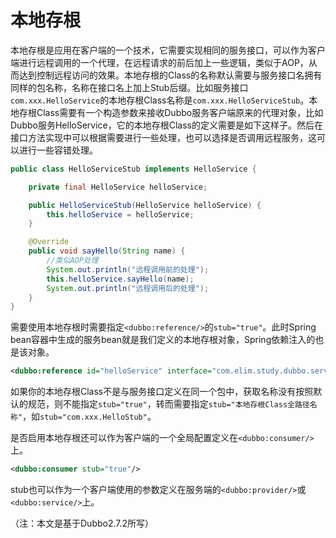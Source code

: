 # 本地存根

本地存根是应用在客户端的一个技术，它需要实现相同的服务接口，可以作为客户端进行远程调用的一个代理，在远程请求的前后加上一些逻辑，类似于AOP，从而达到控制远程访问的效果。本地存根的Class的名称默认需要与服务接口名拥有同样的包名称，名称在接口名上加上Stub后缀。比如服务接口`com.xxx.HelloService`的本地存根Class名称是`com.xxx.HelloServiceStub`。本地存根Class需要有一个构造参数来接收Dubbo服务客户端原来的代理对象，比如Dubbo服务HelloService，它的本地存根Class的定义需要是如下这样子。然后在接口方法实现中可以根据需要进行一些处理，也可以选择是否调用远程服务，这可以进行一些容错处理。

```java
public class HelloServiceStub implements HelloService {

    private final HelloService helloService;

    public HelloServiceStub(HelloService helloService) {
        this.helloService = helloService;
    }

    @Override
    public void sayHello(String name) {
        //类似AOP处理
        System.out.println("远程调用前的处理");
        this.helloService.sayHello(name);
        System.out.println("远程调用后的处理");
    }
}

```

需要使用本地存根时需要指定`<dubbo:reference/>`的`stub="true"`。此时Spring bean容器中生成的服务bean就是我们定义的本地存根对象，Spring依赖注入的也是该对象。

```xml
<dubbo:reference id="helloService" interface="com.elim.study.dubbo.service.HelloService" stub="true"/>
```

如果你的本地存根Class不是与服务接口定义在同一个包中，获取名称没有按照默认的规范，则不能指定`stub="true"`，转而需要指定`stub="本地存根Class全路径名称"`，如`stub="com.xxx.HelloStub"`。

是否启用本地存根还可以作为客户端的一个全局配置定义在`<dubbo:consumer/>`上。

```xml
<dubbo:consumer stub="true"/>
```

stub也可以作为一个客户端使用的参数定义在服务端的`<dubbo:provider/>`或`<dubbo:service/>`上。

（注：本文是基于Dubbo2.7.2所写）